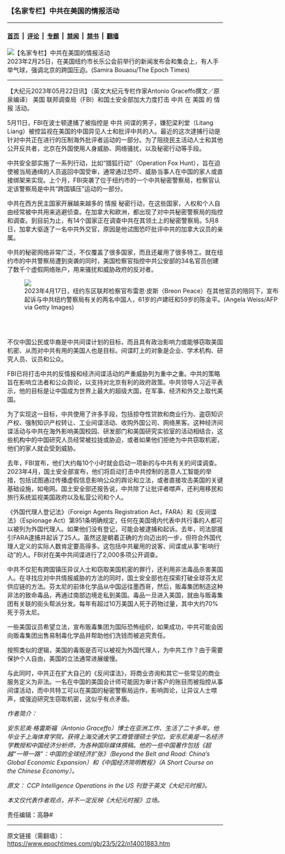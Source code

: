 ### 【名家专栏】中共在美国的情报活动

---

#### [首页](../../../..?n14001883) &nbsp;|&nbsp; [评论](../../../../../epoch-comment?n14001883) &nbsp;|&nbsp; [专题](../../../../../epoch-special?n14001883) &nbsp;|&nbsp; [禁闻](../../../../../epoch-news?n14001883) &nbsp;|&nbsp; [禁书](../../../../../books?n14001883) &nbsp;|&nbsp; [翻墙](https://github.com/gfw-breaker/nogfw/blob/master/README.md?n14001883)


<div><img alt="【名家专栏】中共在美国的情报活动" class="attachment-djy_600_400 size-djy_600_400 wp-post-image" src="https://i.epochtimes.com/assets/uploads/2023/05/id14001884-EpochImages-8217252654-1200x800-600x400.jpg"/>
<div class="caption">
 2023年2月25日，在美国纽约市长乐公会前举行的新闻发布会和集会上，有人手举气球，强调北京的跨国压迫。(Samira Bouaou/The Epoch Times)
</div></div><hr/><div class="post_content" id="artbody" itemprop="articleBody">
 <!-- article content begin -->
 <p>
  【大纪元2023年05月22日讯】（英文大纪元专栏作家Antonio Graceffo撰文／原泉编译）
  <ok href="https://www.epochtimes.com/gb/tag/%E7%BE%8E%E5%9B%BD.html">
   美国
  </ok>
  联邦调查局（FBI）和国土安全部加大力度打击
  <ok href="https://www.epochtimes.com/gb/tag/%E4%B8%AD%E5%85%B1.html">
   中共
  </ok>
  在
  <ok href="https://www.epochtimes.com/gb/tag/%E7%BE%8E%E5%9B%BD.html">
   美国
  </ok>
  的
  <ok href="https://www.epochtimes.com/gb/tag/%E6%83%85%E6%8A%A5.html">
   情报
  </ok>
  活动。
 </p>
 <p>
  5月11日，FBI在波士顿逮捕了被指控是
  <ok href="https://www.epochtimes.com/gb/tag/%E4%B8%AD%E5%85%B1.html">
   中共
  </ok>
  间谍的男子，嫌犯梁利堂（Litang Liang）被控监视在美国的中国异见人士和批评中共的人。最近的这次逮捕行动是针对中共正在进行的压制海外批评者运动的一部分。为了阻挠民主活动人士和其他公开反共者，北京在外国使用人身威胁、网络骚扰，以及秘密行动等手段。
 </p>
 <p>
  中共安全部实施了一系列行动，比如“猎狐行动”（Operation Fox Hunt），旨在迫使被当局通缉的人员返回中国受审，通常通过恐吓、威胁当事人在中国的家人或直接绑架来实现。上个月，FBI突袭了位于纽约市的一个中共秘密警察局，检察官认定该警察局是中共“跨国镇压”运动的一部分。
 </p>
 <p>
  中共在西方民主国家开展越来越多的
  <ok href="https://www.epochtimes.com/gb/tag/%E6%83%85%E6%8A%A5.html">
   情报
  </ok>
  秘密行动，在这些国家，人权和个人自由经常被中共用来逃避侦查。在加拿大和欧洲，都出现了对中共秘密警察局的指控和调查。到目前为止，有14个国家正在调查中共在其领土上的秘密警察局。5月8日，加拿大驱逐了一名中共外交官，原因是他试图恐吓批评中共的加拿大议员的亲属。
 </p>
 <p>
  中共的秘密网络非常广泛，不仅覆盖了很多国家，而且还雇用了很多特工。就在纽约市的中共警察局遭到突袭的同时，美国检察官指控中共公安部的34名官员创建了数千个虚假网络账户，用来骚扰和威胁政府的反对者。
 </p>
 <figure class="wp-caption aligncenter" style="width: 600px">
  <ok href=" https://img.theepochtimes.com/assets/uploads/2023/04/20/id5209368-GettyImages-1251924445-600x399.jpg" rel="noreferrer noopener" target="_blank">
   <img class="" src="https://img.theepochtimes.com/assets/uploads/2023/04/20/id5209368-GettyImages-1251924445-600x399.jpg"/>
  </ok>
  <br/><figcaption class="wp-caption-text">
   2023年4月17日，纽约东区联邦检察官布雷恩‧皮斯（Breon Peace）在其他官员的陪同下，宣布起诉与中共纽约警察局有关的两名中国人，61岁的卢建旺和59岁的陈金平。(Angela Weiss/AFP via Getty Images)
  </figcaption><br/>
 </figure><br/>
 <p>
  不仅中国公民或华裔是中共间谍计划的目标，而且具有政治影响力或能够窃取美国机密、从而对中共有用的美国人也是目标。间谍盯上的对象是企业、学术机构、研究人员、议员和公众。
 </p>
 <p>
  FBI已将打击中共的反情报和经济间谍活动的严重威胁列为重中之重。中共的策略旨在影响立法者和公众舆论，以支持对北京有利的政府政策。中共领导人习近平表示，他的目标是让中国成为世界上最大的超级大国，在军事、经济和外交上取代美国。
 </p>
 <p>
  为了实现这一目标，中共使用了许多手段，包括掠夺性贷款和商业行为、盗窃知识产权、强制知识产权转让、工业间谍活动、收购外国公司、网络黑客。这种经济间谍活动与中共在海外影响美国校园、研发部门和美国研究实验室的活动相结合，这些机构中的中国研究人员经常被拉拢或胁迫，或者如果他们拒绝为中共窃取机密，他们的家人就会受到威胁。
 </p>
 <p>
  去年，FBI宣布，他们大约每10个小时就会启动一项新的与中共有关的间谍调查。2023年4月，国土安全部宣布，他们将启动打击中共控制的恶意人工智能的举措，包括试图通过传播虚假信息影响公众的舆论和立法，或者直接攻击美国的关键基础设施，如电网。国土安全部还报告说，中共除了让批评者噤声，还利用移民和旅行系统监视美国政府以及私营公司和个人。
 </p>
 <p>
  《外国代理人登记法》（Foreign Agents Registration Act，FARA）和《反间谍法》（Espionage Act）第951条明确规定，任何在美国境内代表中共行事的人都可以被列为外国代理人。如果他们没有登记，可能会被逮捕和起诉。去年，司法部援引FARA逮捕并起诉了25人。虽然这是朝着正确的方向迈出的一步，但符合外国代理人定义的实际人数肯定要高得多。这包括中共雇用的说客、间谍或从事“影响行动”的人。FBI对在美中共间谍进行了2,000多项公开调查。
 </p>
 <p>
  中共不仅犯有跨国镇压异议人士和窃取美国机密的罪行，还利用非法毒品杀害美国人。在寻找应对中共情报威胁的方法的同时，国土安全部也在探索打破全球芬太尼供应链的方法。芬太尼的前体化学品从中国运往墨西哥，然后，贩毒集团制造这种非法的致命毒品，再通过南部边境走私到美国。毒品一旦进入美国，就由与贩毒集团有关联的街头帮派分发。每年有超过10万美国人死于药物过量，其中大约70%死于芬太尼。
 </p>
 <p>
  一些美国议员希望立法，宣布贩毒集团为国际恐怖组织，如果成功，中共可能会因向贩毒集团出售易制毒化学品并帮助他们洗钱而被追究责任。
 </p>
 <p>
  按照类似的逻辑，美国的毒贩是否可以被视为外国代理人，为中共工作？由于需要保护个人自由，美国的立法通常进展缓慢。
 </p>
 <p>
  与此同时，中共正在扩大自己的《反间谍法》，将商业咨询和其它一些常见的商业服务定义为非法。一名在中国的美国会计师可能因为审计客户的账目而被指控从事间谍活动，而中共特工可以在美国的秘密警察局运作，影响舆论，让异议人士噤声，或强迫研究生窃取机密，这似乎有点矛盾。
 </p>
 <p>
  <em>
   作者简介：
  </em>
 </p>
 <p>
  <em>
   安东尼奥‧格雷斯福（Antonio Graceffo）博士在亚洲工作、生活了二十多年。他毕业于上海体育学院，获得上海交通大学工商管理硕士学位。安东尼奥是一名经济学教授和中国经济分析师，为各种国际媒体撰稿。他的一些中国著作包括《超越“一带一路”：中国的全球经济扩张》（Beyond the Belt and Road: China’s Global Economic Expansion）和《中国经济简明教程》（A Short Course on the Chinese Economy）。
  </em>
 </p>
 <p>
  <em>
   原文：
   <ok href="https://www.theepochtimes.com/ccp-intelligence-operations-in-the-us_5263277.html">
    CCP Intelligence Operations in the US
   </ok>
   刊登于英文《大纪元时报》。
  </em>
 </p>
 <p>
  <em>
   本文仅代表作者观点，并不一定反映《大纪元时报》立场。
  </em>
 </p>
 <p>
  责任编辑：高静#
 </p>
 <!-- article content end -->
 <div id="below_article_ad">
 </div>
</div>


---

原文链接（需翻墙）：https://www.epochtimes.com/gb/23/5/22/n14001883.htm